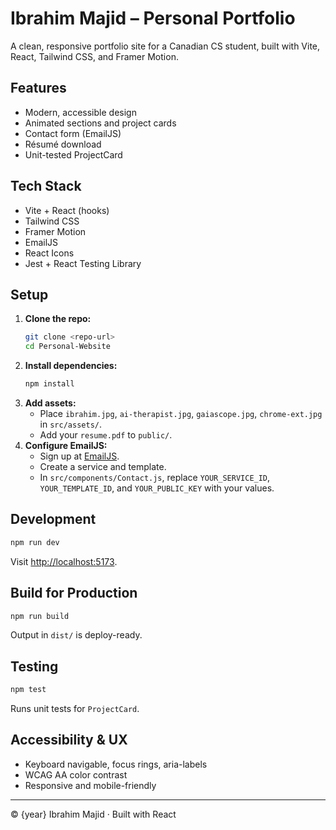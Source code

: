 # Ibrahim Majid – Personal Portfolio

A clean, responsive portfolio site for a Canadian CS student, built with Vite, React, Tailwind CSS, and Framer Motion.

## Features
- Modern, accessible design
- Animated sections and project cards
- Contact form (EmailJS)
- Résumé download
- Unit-tested ProjectCard

## Tech Stack
- Vite + React (hooks)
- Tailwind CSS
- Framer Motion
- EmailJS
- React Icons
- Jest + React Testing Library

## Setup
1. **Clone the repo:**
   ```sh
   git clone <repo-url>
   cd Personal-Website
   ```
2. **Install dependencies:**
   ```sh
   npm install
   ```
3. **Add assets:**
   - Place `ibrahim.jpg`, `ai-therapist.jpg`, `gaiascope.jpg`, `chrome-ext.jpg` in `src/assets/`.
   - Add your `resume.pdf` to `public/`.
4. **Configure EmailJS:**
   - Sign up at [EmailJS](https://www.emailjs.com/).
   - Create a service and template.
   - In `src/components/Contact.js`, replace `YOUR_SERVICE_ID`, `YOUR_TEMPLATE_ID`, and `YOUR_PUBLIC_KEY` with your values.

## Development
```sh
npm run dev
```
Visit [http://localhost:5173](http://localhost:5173).

## Build for Production
```sh
npm run build
```
Output in `dist/` is deploy-ready.

## Testing
```sh
npm test
```
Runs unit tests for `ProjectCard`.

## Accessibility & UX
- Keyboard navigable, focus rings, aria-labels
- WCAG AA color contrast
- Responsive and mobile-friendly

---
© {year} Ibrahim Majid · Built with React 